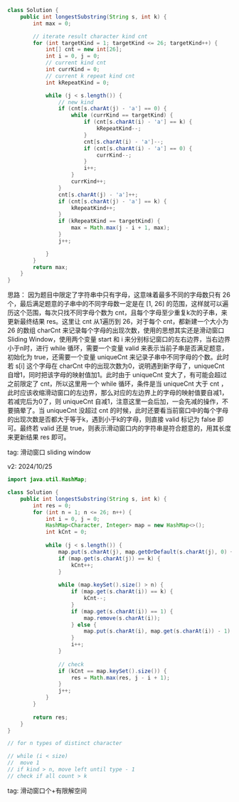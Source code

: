 ```Java
class Solution {
    public int longestSubstring(String s, int k) {
        int max = 0;

        // iterate result character kind cnt
        for (int targetKind = 1; targetKind <= 26; targetKind++) {
            int[] cnt = new int[26];
            int i = 0, j = 0;
            // current kind cnt
            int currKind = 0;
            // current k repeat kind cnt
            int kRepeatKind = 0;

            while (j < s.length()) {
                // new kind
                if (cnt[s.charAt(j) - 'a'] == 0) {
                    while (currKind == targetKind) {
                        if (cnt[s.charAt(i) - 'a'] == k) {
                            kRepeatKind--;
                        }
                        cnt[s.charAt(i) - 'a']--;
                        if (cnt[s.charAt(i) - 'a'] == 0) {
                            currKind--;
                        }
                        i++;
                    }
                    currKind++;
                }
                cnt[s.charAt(j) - 'a']++;
                if (cnt[s.charAt(j) - 'a'] == k) {
                    kRepeatKind++;
                }
                if (kRepeatKind == targetKind) {
                    max = Math.max(j - i + 1, max);
                }
                j++;

            }
        }
        return max;
    }
}
```
思路：
因为题目中限定了字符串中只有字母，这意味着最多不同的字母数只有 26 个，最后满足题意的子串中的不同字母数一定是在 [1, 26] 的范围，这样就可以遍历这个范围，每次只找不同字母个数为 cnt，且每个字母至少重复k次的子串，来更新最终结果 res。这里让 cnt 从1遍历到 26，对于每个 cnt，都新建一个大小为 26 的数组 charCnt 来记录每个字母的出现次数，使用的思想其实还是滑动窗口 Sliding Window，使用两个变量 start 和 i 来分别标记窗口的左右边界，当右边界小于n时，进行 while 循环，需要一个变量 valid 来表示当前子串是否满足题意，初始化为 true，还需要一个变量 uniqueCnt 来记录子串中不同字母的个数。此时若 s[i] 这个字母在 charCnt 中的出现次数为0，说明遇到新字母了，uniqueCnt 自增1，同时把该字母的映射值加1。此时由于 uniqueCnt 变大了，有可能会超过之前限定了 cnt，所以这里用一个 while 循环，条件是当 uniqueCnt 大于 cnt ，此时应该收缩滑动窗口的左边界，那么对应的左边界上的字母的映射值要自减1，若减完后为0了，则 uniqueCnt 自减1，注意这里一会后加，一会先减的操作，不要搞晕了。当 uniqueCnt 没超过 cnt 的时候，此时还要看当前窗口中的每个字母的出现次数是否都大于等于k，遇到小于k的字母，则直接 valid 标记为 false 即可。最终若 valid 还是 true，则表示滑动窗口内的字符串是符合题意的，用其长度来更新结果 res 即可。

tag: 滑动窗口 sliding window


v2: 2024/10/25
```java
import java.util.HashMap;

class Solution {
    public int longestSubstring(String s, int k) {
        int res = 0;
        for (int n = 1; n <= 26; n++) {
            int i = 0, j = 0;
            HashMap<Character, Integer> map = new HashMap<>();
            int kCnt = 0;
            
            while (j < s.length()) {
                map.put(s.charAt(j), map.getOrDefault(s.charAt(j), 0) + 1);
                if (map.get(s.charAt(j)) == k) {
                    kCnt++;
                }
                
                while (map.keySet().size() > n) {
                    if (map.get(s.charAt(i)) == k) {
                        kCnt--;
                    }
                    if (map.get(s.charAt(i)) == 1) {
                        map.remove(s.charAt(i));
                    } else {
                        map.put(s.charAt(i), map.get(s.charAt(i)) - 1);
                    }
                    i++;
                }
                
                // check 
                if (kCnt == map.keySet().size()) {
                    res = Math.max(res, j - i + 1);
                }
                j++;
            }
        }
        
        return res;
    }
}

// for n types of distinct character

// while (i < size)
//  move 1
// if kind > n, move left until type - 1
// check if all count > k
```

tag: 滑动窗口个+有限解空间